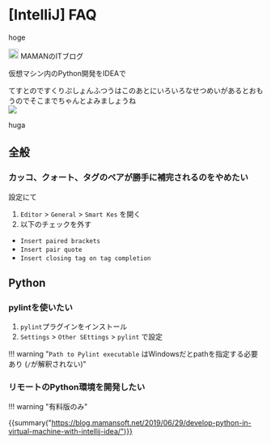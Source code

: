 # [IntelliJ] FAQ

hoge

<div class="link-card">
            <div>
                <img src="https://avatars1.githubusercontent.com/u/9500018?s=460&v=4" width=20 class="link-card-site-icon"/>
                <span class="link-card-site-name">MAMANのITブログ</span>
            </div>
    <div class="link-card-body">
        <div class="link-card-content">
            <div>
                <p class="link-card-title">仮想マシン内のPython開発をIDEAで</p>
            </div>
            <div class="link-card-description">てすとのですくりぷしょんふつうはこのあとにいろいろなせつめいがあるとおもうのでそこまでちゃんとよみましょうね</div>
        </div>
        <img src="https://dl.dropboxusercontent.com/s/1ly6ljj1rgna7sy/asian-1839802_1280.jpg" class="link-card-image"/>
    </div>
    <a href="https://blog.mamansoft.net/2019/05/18/requirements-idea-actions/"></a>
</div>

huga

全般
----

### カッコ、クォート、タグのペアが勝手に補完されるのをやめたい

設定にて

1. `Editor` > `General` > `Smart Kes` を開く
2. 以下のチェックを外す

* `Insert paired brackets`
* `Insert pair quote`
* `Insert closing tag on tag completion`


Python
------

### pylintを使いたい

1. `pylint`プラグインをインストール
2. `Settings` > `Other SEttings` > `pylint` で設定

!!! warning "`Path to Pylint executable` はWindowsだとpathを指定する必要あり (`/`が解釈されない)"


### リモートのPython環境を開発したい

!!! warning "有料版のみ"

{{summary("https://blog.mamansoft.net/2019/06/29/develop-python-in-virtual-machine-with-intellij-idea/")}}
